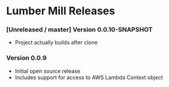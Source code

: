 # Lumber Mill Releases

### [Unreleased / master] Version 0.0.10-SNAPSHOT

* Project actually builds after clone

### Version 0.0.9

* Initial open source release
* Includes support for access to AWS Lambda Context object